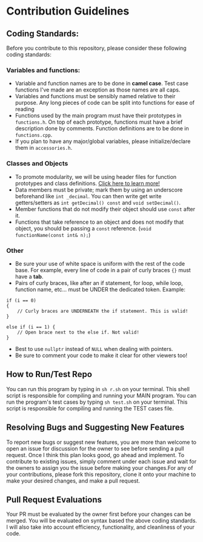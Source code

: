 # Contribution Guidelines

## Coding Standards:

Before you contribute to this repository, please consider these following coding standards:

### Variables and functions:

- Variable and function names are to be done in **camel case**. Test case functions I've made are an exception as those names are all caps.
- Variables and functions must be sensibly named relative to their purpose. Any long pieces of code can be split into functions for ease of reading
- Functions used by the main program must have their prototypes in `functions.h`. On top of each prototype, functions must have a brief description done by comments. Function definitions are to be done in `functions.cpp`.
- If you plan to have any major/global variables, please initialize/declare them in `accessories.h`.

### Classes and Objects

- To promote modularity, we will be using header files for function prototypes and class definitions. [Click here to learn more!](https://www.learncpp.com/cpp-tutorial/class-code-and-header-files/#:~:text=Class%20definitions%20can%20be%20put,same%20name%20as%20the%20class.)
- Data members must be private; mark them by using an underscore beforehand like `int _decimal`. You can then write get write getters/setters as `int getDecimal() const` and `void setDecimal()`.
- Member functions that do not modify their object should use `const` after it.
- Functions that take reference to an object and does not modify that object, you should be passing a `const` reference.
  (`void functionName(const int& n);`)

### Other

- Be sure your use of white space is uniform with the rest of the code base. For example, every line of code in a pair of curly braces `{}` must have a **tab**.
- Pairs of curly braces, like after an if statement, for loop, while loop, function name, etc... must be UNDER the dedicated token. Example:

```
if (i == 0)
{
    // Curly braces are UNDERNEATH the if statement. This is valid!
}

else if (i == 1) {
    // Open brace next to the else if. Not valid!
}
```

- Best to use `nullptr` instead of `NULL` when dealing with pointers.
- Be sure to comment your code to make it clear for other viewers too!

## How to Run/Test Repo

You can run this program by typing in `sh r.sh` on your terminal. This shell script is responsible for compiling
and running your MAIN program. You can run the program's test cases by typing `sh test.sh` on your terminal. This script is
responsible for compiling and running the TEST cases file.

## Resolving Bugs and Suggesting New Features

To report new bugs or suggest new features, you are more than welcome to open an issue for discussion for the owner to see before
sending a pull request. Once I think this plan looks good, go ahead and implement. To contribute to existing issues, simply comment under each issue and wait for the owners to assign you the issue before making your changes.For any of your contributions, please fork this repository, clone it onto your machine to make your desired changes, and make a pull request.

## Pull Request Evaluations

Your PR must be evaluated by the owner first before your changes can be merged. You will be evaluated on syntax based the above coding standards. I will also take into account efficiency, functionality, and cleanliness of your code.
